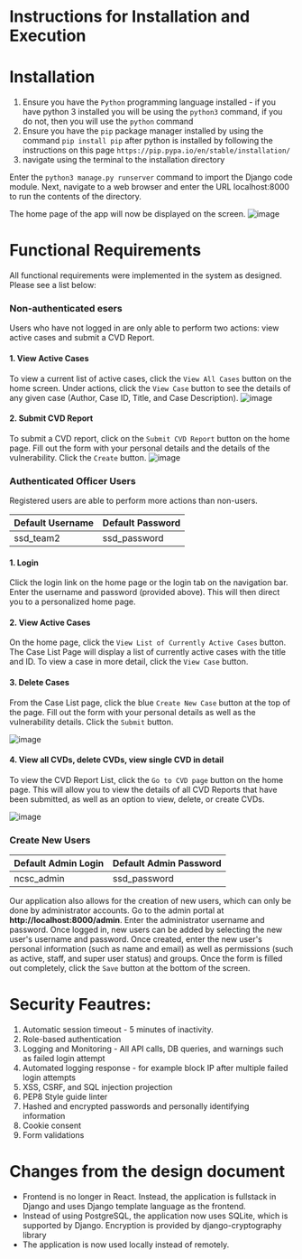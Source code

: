 # Instructions for Installation and Execution

# Installation
1. Ensure you have the `Python` programming language installed - if you have python 3 installed you will be using the `python3` command, if you do not, then you will use the `python` command
2. Ensure you have the `pip` package manager installed by using the command `pip install pip` after python is installed by following the instructions on this page `https://pip.pypa.io/en/stable/installation/`
2. navigate using the terminal to the installation directory

Enter the `python3 manage.py runserver` command to import the Django code module. Next, navigate to a web browser and enter the URL localhost:8000 to run the contents of the directory.

The home page of the app will now be displayed on the screen.
![image](https://github.com/haarismian/ssd_ncsc_app/assets/13083798/3b424159-bd35-435d-a5f8-4d4fa87413a5)

# Functional Requirements
All functional requirements were implemented in the system as designed. Please see a list below:

### Non-authenticated esers
Users who have not logged in are only able to perform two actions: view active cases and submit a CVD Report.
#### 1. View Active Cases
To view a current list of active cases, click the `View All Cases` button on the home screen. Under actions, click the `View Case` button to see the details of any given case (Author, Case ID, Title, and Case Description).
![image](https://github.com/haarismian/ssd_ncsc_app/assets/13083798/1dd6297a-8f90-4def-8ed2-cbfd3f41c28c)

#### 2. Submit CVD Report
To submit a CVD report, click on the `Submit CVD Report` button on the home page. Fill out the form with your personal details and the details of the vulnerability. Click the `Create` button.
![image](https://github.com/haarismian/ssd_ncsc_app/assets/13083798/69456b0b-b610-42e6-ad9c-2c3536f6f8a7)

### Authenticated Officer Users
Registered users are able to perform more actions than non-users.

Default Username  | Default Password
------------- | -------------
ssd_team2  | ssd_password

#### 1. Login
Click the login link on the home page or the login tab on the navigation bar. Enter the username and password (provided above). This will then direct you to a personalized home page.
#### 2. View Active Cases
On the home page, click the `View List of Currently Active Cases` button. The Case List Page will display a list of currently active cases with the title and ID. To view a case in more detail, click the `View Case` button.
#### 3. Delete Cases
From the Case List page, click the blue `Create New Case` button at the top of the page. Fill out the form with your personal details as well as the vulnerability details. Click the `Submit` button.


![image](https://github.com/haarismian/ssd_ncsc_app/assets/13083798/ae21f827-a8b0-4f34-aebf-d05c3d1209d8)

#### 4. View all CVDs, delete CVDs, view single CVD in detail
To view the CVD Report List, click the `Go to CVD page` button on the home page. This will allow you to view the details of all CVD Reports that have been submitted, as well as an option to view, delete, or create CVDs.

![image](https://github.com/haarismian/ssd_ncsc_app/assets/13083798/2f62c329-da83-47e5-8c96-95f5e50445c9)


### Create New Users

Default Admin Login | Default Admin Password
------------- | -------------
ncsc_admin  | ssd_password


Our application also allows for the creation of new users, which can only be done by administrator accounts. Go to the admin portal at **http://localhost:8000/admin**. Enter the administrator username and password. Once logged in, new users can be added by selecting the new user's username and password. Once created, enter the new user's personal information (such as name and email) as well as permissions (such as active, staff, and super user status) and groups. Once the form is filled out completely, click the `Save` button at the bottom of the screen.

# Security Feautres:
1. Automatic session timeout - 5 minutes of inactivity.
2. Role-based authentication 
3. Logging and Monitoring - All API calls, DB queries, and warnings such as failed login attempt
4. Automated logging response - for example block IP after multiple failed login attempts
5. XSS, CSRF, and SQL injection projection
6. PEP8 Style guide linter
7. Hashed and encrypted passwords and personally identifying information
8. Cookie consent
9. Form validations


# Changes from the design document
* Frontend is no longer in React. Instead, the application is fullstack in Django and uses Django template language as the frontend.
* Instead of using PostgreSQL, the application now uses SQLite, which is supported by Django. Encryption is provided by django-cryptography library
* The application is now used locally instead of remotely.
